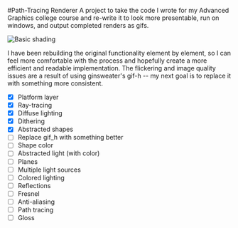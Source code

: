 #Path-Tracing Renderer
A project to take the code I wrote for my Advanced Graphics college course
and re-write it to look more presentable, run on windows, and output completed
renders as gifs.

![Basic shading](http://cchanna.github.io/path-tracing-renderer/test.gif)

I have been rebuilding the original functionality element by element, so I can
feel more comfortable with the process and hopefully create a more efficient and
readable implementation. The flickering and image quality issues are a result
of using ginsweater's gif-h -- my next goal is to replace it with something more
consistent.

- [X] Platform layer
- [X] Ray-tracing
- [X] Diffuse lighting
- [X] Dithering
- [X] Abstracted shapes
- [ ] Replace gif_h with something better
- [ ] Shape color
- [ ] Abstracted light (with color)
- [ ] Planes
- [ ] Multiple light sources
- [ ] Colored lighting
- [ ] Reflections
- [ ] Fresnel
- [ ] Anti-aliasing
- [ ] Path tracing
- [ ] Gloss
